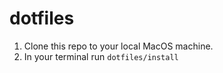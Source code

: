 # dotfiles

1. Clone this repo to your local MacOS machine.
2. In your terminal run `dotfiles/install`
